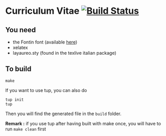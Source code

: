 # Curriculum Vitae [![Build Status](https://travis-ci.org/paullepoulpe/curriculum-vitae.svg?branch=master)](https://travis-ci.org/paullepoulpe/curriculum-vitae)

## You need
* the Fontin font (available [here](http://www.exljbris.com/fontin.html))
* xelatex
* layaureo.sty (found in the texlive italian package)

## To build

```
make
```

If you want to use tup, you can also do
```
tup init
tup
```
Then you will find the generated file in the `build` folder.

__Remark :__ if you use tup after having built with make once, you will have to run
`make clean` first
